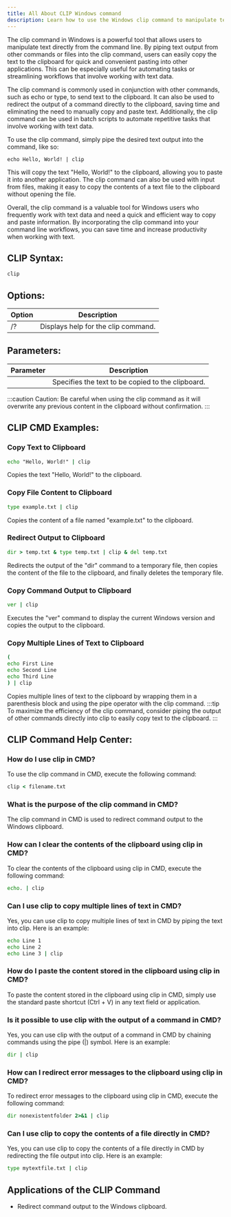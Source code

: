 ```yaml
---
title: All About CLIP Windows command
description: Learn how to use the Windows clip command to manipulate text from the command line efficiently.
---
```


The clip command in Windows is a powerful tool that allows users to manipulate text directly from the command line. By piping text output from other commands or files into the clip command, users can easily copy the text to the clipboard for quick and convenient pasting into other applications. This can be especially useful for automating tasks or streamlining workflows that involve working with text data.

The clip command is commonly used in conjunction with other commands, such as echo or type, to send text to the clipboard. It can also be used to redirect the output of a command directly to the clipboard, saving time and eliminating the need to manually copy and paste text. Additionally, the clip command can be used in batch scripts to automate repetitive tasks that involve working with text data.

To use the clip command, simply pipe the desired text output into the command, like so:

```
echo Hello, World! | clip
```

This will copy the text "Hello, World!" to the clipboard, allowing you to paste it into another application. The clip command can also be used with input from files, making it easy to copy the contents of a text file to the clipboard without opening the file.

Overall, the clip command is a valuable tool for Windows users who frequently work with text data and need a quick and efficient way to copy and paste information. By incorporating the clip command into your command line workflows, you can save time and increase productivity when working with text.

## CLIP Syntax:
```cmd
clip
```
## Options:
| Option      | Description                             |
|-------------|-----------------------------------------|
| /?          | Displays help for the clip command.     |

## Parameters:
| Parameter   | Description                            |
|-------------|----------------------------------------|
| <text>      | Specifies the text to be copied to the clipboard. |

:::caution
Caution: Be careful when using the clip command as it will overwrite any previous content in the clipboard without confirmation.
:::
## CLIP CMD Examples:
### Copy Text to Clipboard
```cmd
echo "Hello, World!" | clip
```
Copies the text "Hello, World!" to the clipboard.

### Copy File Content to Clipboard
```cmd
type example.txt | clip
```
Copies the content of a file named "example.txt" to the clipboard.

### Redirect Output to Clipboard
```cmd
dir > temp.txt & type temp.txt | clip & del temp.txt
```
Redirects the output of the "dir" command to a temporary file, then copies the content of the file to the clipboard, and finally deletes the temporary file.

### Copy Command Output to Clipboard
```cmd
ver | clip
```
Executes the "ver" command to display the current Windows version and copies the output to the clipboard.

### Copy Multiple Lines of Text to Clipboard
```cmd
(
echo First Line
echo Second Line
echo Third Line
) | clip
```
Copies multiple lines of text to the clipboard by wrapping them in a parenthesis block and using the pipe operator with the clip command.
:::tip
To maximize the efficiency of the clip command, consider piping the output of other commands directly into clip to easily copy text to the clipboard.
:::

## CLIP Command Help Center:

### How do I use clip in CMD?
To use the clip command in CMD, execute the following command:
```cmd
clip < filename.txt
```

### What is the purpose of the clip command in CMD?
The clip command in CMD is used to redirect command output to the Windows clipboard.

### How can I clear the contents of the clipboard using clip in CMD?
To clear the contents of the clipboard using clip in CMD, execute the following command:
```cmd
echo. | clip
```

### Can I use clip to copy multiple lines of text in CMD?
Yes, you can use clip to copy multiple lines of text in CMD by piping the text into clip. Here is an example:
```cmd
echo Line 1
echo Line 2
echo Line 3 | clip
```

### How do I paste the content stored in the clipboard using clip in CMD?
To paste the content stored in the clipboard using clip in CMD, simply use the standard paste shortcut (Ctrl + V) in any text field or application.

### Is it possible to use clip with the output of a command in CMD?
Yes, you can use clip with the output of a command in CMD by chaining commands using the pipe (|) symbol. Here is an example:
```cmd
dir | clip
```

### How can I redirect error messages to the clipboard using clip in CMD?
To redirect error messages to the clipboard using clip in CMD, execute the following command:
```cmd
dir nonexistentfolder 2>&1 | clip
```

### Can I use clip to copy the contents of a file directly in CMD?
Yes, you can use clip to copy the contents of a file directly in CMD by redirecting the file output into clip. Here is an example:
```cmd
type mytextfile.txt | clip
```
## Applications of the CLIP Command

- Redirect command output to the Windows clipboard.